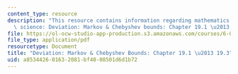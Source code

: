 ```yaml
---
content_type: resource
description: "This resource contains information regarding mathematics for computer\
  \ science: Deviation: Markov & Chebyshev bounds: Chapter 19.1 \u2013 19.3."
file: https://ol-ocw-studio-app-production.s3.amazonaws.com/courses/6-042j-mathematics-for-computer-science-spring-2015/a853442601632081bf4008501d6d1b72_MIT6_042JS15_Session33.pdf
file_type: application/pdf
resourcetype: Document
title: "Deviation: Markov & Chebyshev Bounds: Chapter 19.1 \u2013 19.3"
uid: a8534426-0163-2081-bf40-08501d6d1b72
---
```

